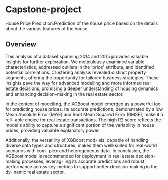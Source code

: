 # Capstone-project

House Price Prediction:Prediction of the house price based on the details about the various features of the house


## Overview

This analysis of a dataset spanning 2014 and 2015 provides valuable insights for further exploration. We meticulously examined variable characteristics, addressed outliers in the 'price' attribute, and identified potential correlations. Clustering analysis revealed distinct property segments, offering the opportunity for tailored business strategies. These insights pave the way for advanced modelling and more informed real estate decisions, promising a deeper understanding of housing dynamics and enhancing decision-making in the real estate sector.


In the context of modelling, the XGBoost model emerged as a powerful tool for predicting house prices. Its accurate predictions, demonstrated by a low Mean Absolute Error (MAE) and Root Mean Squared Error (RMSE), make it a reli- able choice for real estate transactions. The high R2 score reflects the model's ability to capture a significant portion of the variability in house prices, providing valuable explanatory power. 


Additionally, the versatility of XGBoost mod- els, capable of handling diverse data types and structures, makes them well-suited for real-world scenarios with com- plex and heterogeneous data.
In conclusion, the XGBoost model is recommended for deployment in real estate decision-making processes, leverag- ing its accurate predictions and robust performance across key metrics to support better decision-making in the dy- namic real estate sector.

